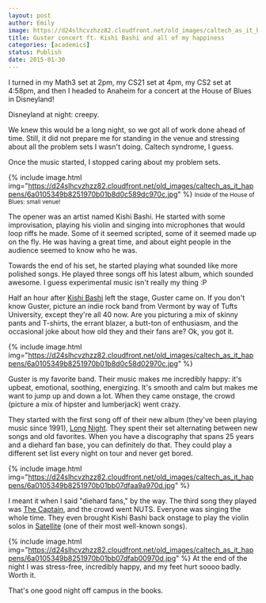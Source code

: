 ```yaml
---
layout: post
author: Emily
image: https://d24slhcvzhzz82.cloudfront.net/old_images/caltech_as_it_happens/6a0105349b8251970b01b7c73beba7970b.jpg
title: Guster concert ft. Kishi Bashi and all of my happiness 
categories: [academics]
status: Publish
date: 2015-01-30
---
```



I turned in my Math3 set at 2pm, my CS21 set at 4pm, my CS2 set at 4:58pm, and then I headed to Anaheim for a concert at the House of Blues in Disneyland!

Disneyland at night: creepy.

We knew this would be a long night, so we got all of work done ahead of time. Still, it did not prepare me for standing in the venue and stressing about all the problem sets I wasn't doing. Caltech syndrome, I guess.

Once the music started, I stopped caring about my problem sets.


{% include image.html img="https://d24slhcvzhzz82.cloudfront.net/old_images/caltech_as_it_happens/6a0105349b8251970b01b8d0c589dc970c.jpg" %}
<span style="font-size: 0.83em;">Inside of the House of Blues: small venue!

The opener was an artist named Kishi Bashi. He started with some improvisation, playing his violin and singing into microphones that would loop riffs he made. Some of it seemed scripted, some of it seemed made up on the fly. He was having a great time, and about eight people in the audience seemed to know who he was.

Towards the end of his set, he started playing what sounded like more polished songs. He played three songs off his latest album, which sounded awesome. I guess experimental music isn't really my thing :P

Half an hour after <a href="https://www.youtube.com/watch?v=8IbhHTgj49M" target="_self">Kishi Bashi</a> left the stage, Guster came on. If you don't know Guster, picture an indie rock band from Vermont by way of Tufts University, except they're all 40 now. Are you picturing a mix of skinny pants and T-shirts, the errant blazer, a butt-ton of enthusiasm, and the occasional joke about how old they and their fans are? Ok, you got it.


{% include image.html img="https://d24slhcvzhzz82.cloudfront.net/old_images/caltech_as_it_happens/6a0105349b8251970b01b8d0c58d02970c.jpg" %}

Guster is my favorite band. Their music makes me incredibly happy: it's upbeat, emotional, soothing, energizing. It's smooth and calm but makes me want to jump up and down a lot. When they came onstage, the crowd (picture a mix of hipster and lumberjack) went crazy.

They started with the first song off of their new album (they've been playing music since 1991), <a href="https://www.youtube.com/watch?v=YWLXETj6CSY" target="_self">Long Night</a>. They spent their set alternating between new songs and old favorites. When you have a discography that spans 25 years and a diehard fan base, you can definitely do that. They could play a different set list every night on tour and never get bored.


{% include image.html img="https://d24slhcvzhzz82.cloudfront.net/old_images/caltech_as_it_happens/6a0105349b8251970b01bb07dfaa9a970d.jpg" %}

I meant it when I said "diehard fans," by the way. The third song they played was <a href="https://www.youtube.com/watch?v=5NdDqal8PTw" target="_self">The Captain</a>, and the crowd went NUTS. Everyone was singing the whole time. They even brought Kishi Bashi back onstage to play the violin solos in <a href="https://www.youtube.com/watch?v=PZtYa7UhCWc" target="_self">Satellite</a> (one of their most well-known songs).


{% include image.html img="https://d24slhcvzhzz82.cloudfront.net/old_images/caltech_as_it_happens/6a0105349b8251970b01bb07dfab00970d.jpg" %}
At the end of the night I was stress-free, incredibly happy, and my feet hurt soooo badly. Worth it.

That's one good night off campus in the books.

